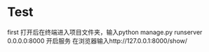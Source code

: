 # Test
first
打开后在终端进入项目文件夹，输入python manage.py runserver 0.0.0.0:8000 开启服务
在浏览器输入http://127.0.0.1:8000/show/
